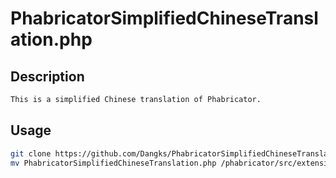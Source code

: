 # PhabricatorSimplifiedChineseTranslation.php


## Description
```bash
This is a simplified Chinese translation of Phabricator.
```

## Usage
```bash
git clone https://github.com/Dangks/PhabricatorSimplifiedChineseTranslation.php.git  \n
mv PhabricatorSimplifiedChineseTranslation.php /phabricator/src/extensions/
```
